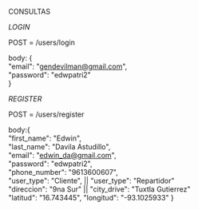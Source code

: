 CONSULTAS

*LOGIN*

POST = /users/login

body: {\
  "email": "gendevilman@gmail.com",\
  "password": "edwpatri2"\
}

*REGISTER*

POST = /users/register

body:{\
    "first_name": "Edwin",\
    "last_name": "Davila Astudillo",\
    "email": "edwin_da@gmail.com",\
    "password": "edwpatri2",\
    "phone_number": "9613600607",\
    "user_type": "Cliente", || "user_type": "Repartidor" \
    "direccion": "9na Sur" || "city_drive": "Tuxtla Gutierrez"\
    "latitud": "16.743445",
    "longitud": "-93.1025933"
}